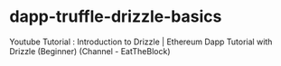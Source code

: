 # dapp-truffle-drizzle-basics
Youtube Tutorial : Introduction to Drizzle | Ethereum Dapp Tutorial with Drizzle (Beginner) (Channel - EatTheBlock)
